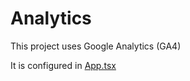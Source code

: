 # Analytics

This project uses Google Analytics (GA4)

It is configured in [App.tsx](../frontend/src/App.tsx)